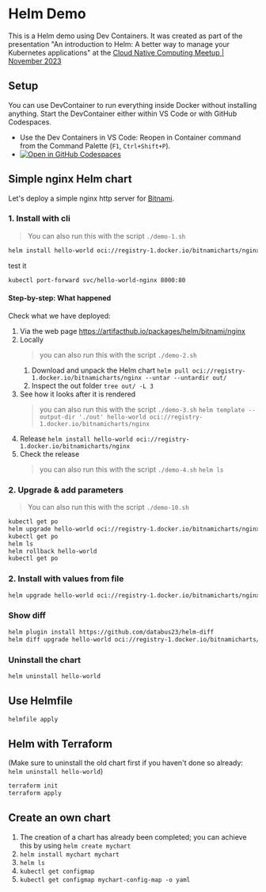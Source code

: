 # Helm Demo

This is a Helm demo using Dev Containers.
It was created as part of the presentation "An introduction to Helm: A better way to manage your Kubernetes applications" at the [Cloud Native Computing Meetup | November 2023](https://www.meetup.com/cloud-native-computing-switzerland/events/291068669/)

## Setup

You can use DevContainer to run everything inside Docker without installing anything.
Start the DevContainer either within VS Code or with GitHub Codespaces.


* Use the Dev Containers in VS Code: Reopen in Container command from the Command Palette (`F1`, `Ctrl+Shift+P`).
* [![Open in GitHub Codespaces](https://github.com/codespaces/badge.svg)](https://codespaces.new/Lazzaretti/helm-demo?quickstart=1)

## Simple nginx Helm chart

Let's deploy a simple nginx http server for [Bitnami](https://artifacthub.io/packages/helm/bitnami/nginx).

### 1. Install with cli

> You can also run this with the script `./demo-1.sh`

```sh
helm install hello-world oci://registry-1.docker.io/bitnamicharts/nginx
```

test it
```sh
kubectl port-forward svc/hello-world-nginx 8000:80
```

#### Step-by-step: What happened

Check what we have deployed:

1. Via the web page https://artifacthub.io/packages/helm/bitnami/nginx
2. Locally
   > you can also run this with the script `./demo-2.sh`
   1. Download and unpack the Helm chart
      `helm pull oci://registry-1.docker.io/bitnamicharts/nginx --untar --untardir out/`
   2. Inspect the out folder
      `tree out/ -L 3`
3. See how it looks after it is rendered
   > you can also run this with the script `./demo-3.sh`
   `helm template --output-dir './out' hello-world oci://registry-1.docker.io/bitnamicharts/nginx`
5. Release
   `helm install hello-world oci://registry-1.docker.io/bitnamicharts/nginx`
6. Check the release
   > you can also run this with the script `./demo-4.sh`
   `helm ls`


### 2. Upgrade & add parameters

> You can also run this with the script `./demo-10.sh`

```sh
kubectl get po
helm upgrade hello-world oci://registry-1.docker.io/bitnamicharts/nginx --set replicaCount=2
kubectl get po
helm ls
helm rollback hello-world
kubectl get po
```

### 2. Install with values from file

```sh
helm upgrade hello-world oci://registry-1.docker.io/bitnamicharts/nginx -f hello-world-values.yaml
```

### Show diff

```sh
helm plugin install https://github.com/databus23/helm-diff
helm diff upgrade hello-world oci://registry-1.docker.io/bitnamicharts/nginx -f hello-world-values.yaml
```

### Uninstall the chart

```sh
helm uninstall hello-world
```

## Use Helmfile

```sh
helmfile apply
```

## Helm with Terraform

(Make sure to uninstall the old chart first if you haven't done so already: `helm uninstall hello-world`)

```sh
terraform init
terraform apply
```

## Create an own chart

1. The creation of a chart has already been completed; you can achieve this by using `helm create mychart`
2. `helm install mychart mychart`
3. `helm ls`
4. `kubectl get configmap`
5. `kubectl get configmap mychart-config-map -o yaml`


